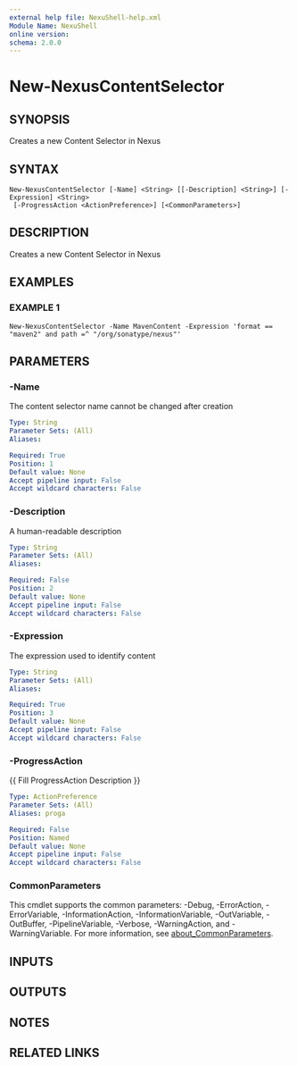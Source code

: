 ```yaml
---
external help file: NexuShell-help.xml
Module Name: NexuShell
online version:
schema: 2.0.0
---
```


# New-NexusContentSelector

## SYNOPSIS
Creates a new Content Selector in Nexus

## SYNTAX

```
New-NexusContentSelector [-Name] <String> [[-Description] <String>] [-Expression] <String>
 [-ProgressAction <ActionPreference>] [<CommonParameters>]
```

## DESCRIPTION
Creates a new Content Selector in Nexus

## EXAMPLES

### EXAMPLE 1
```
New-NexusContentSelector -Name MavenContent -Expression 'format == "maven2" and path =^ "/org/sonatype/nexus"'
```

## PARAMETERS

### -Name
The content selector name cannot be changed after creation

```yaml
Type: String
Parameter Sets: (All)
Aliases:

Required: True
Position: 1
Default value: None
Accept pipeline input: False
Accept wildcard characters: False
```

### -Description
A human-readable description

```yaml
Type: String
Parameter Sets: (All)
Aliases:

Required: False
Position: 2
Default value: None
Accept pipeline input: False
Accept wildcard characters: False
```

### -Expression
The expression used to identify content

```yaml
Type: String
Parameter Sets: (All)
Aliases:

Required: True
Position: 3
Default value: None
Accept pipeline input: False
Accept wildcard characters: False
```

### -ProgressAction
{{ Fill ProgressAction Description }}

```yaml
Type: ActionPreference
Parameter Sets: (All)
Aliases: proga

Required: False
Position: Named
Default value: None
Accept pipeline input: False
Accept wildcard characters: False
```

### CommonParameters
This cmdlet supports the common parameters: -Debug, -ErrorAction, -ErrorVariable, -InformationAction, -InformationVariable, -OutVariable, -OutBuffer, -PipelineVariable, -Verbose, -WarningAction, and -WarningVariable. For more information, see [about_CommonParameters](http://go.microsoft.com/fwlink/?LinkID=113216).

## INPUTS

## OUTPUTS

## NOTES

## RELATED LINKS
